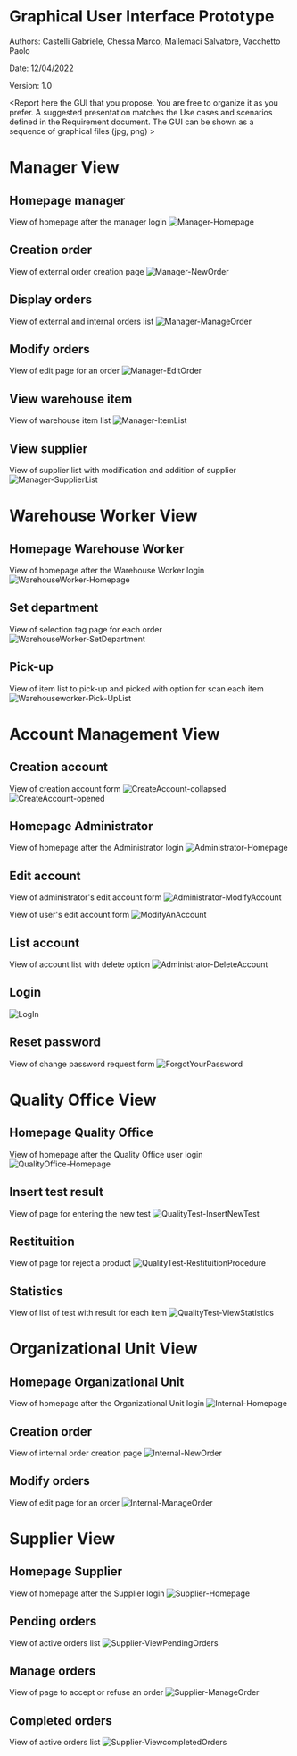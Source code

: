 # Graphical User Interface Prototype  

Authors: Castelli Gabriele, Chessa Marco, Mallemaci Salvatore, Vacchetto Paolo

Date: 12/04/2022

Version: 1.0

\<Report here the GUI that you propose. You are free to organize it as you prefer. A suggested presentation matches the Use cases and scenarios defined in the Requirement document. The GUI can be shown as a sequence of graphical files (jpg, png)  >

# Manager View
 
## Homepage manager
View of homepage after the manager login
![Manager-Homepage](Manager-Homepage.png) 

## Creation order
View of external order creation page
![Manager-NewOrder](Manager-NewOrder.png) 

## Display orders
View of external and internal orders list
![Manager-ManageOrder](Manager-ManageOrder.png) 

## Modify orders
View of edit page for an order
![Manager-EditOrder](Manager-EditOrder.png) 

## View warehouse item
View of warehouse item list
![Manager-ItemList](Manager-ItemList.png) 

## View supplier
View of supplier list with modification and addition of supplier
![Manager-SupplierList](Manager-SupplierList.png) 

# Warehouse Worker View

## Homepage Warehouse Worker
View of homepage after the Warehouse Worker login
![WarehouseWorker-Homepage](WarehouseWorker-Homepage.png) 

## Set department
View of selection tag page for each order
![WarehouseWorker-SetDepartment](WarehouseWorker-SetDepartment.png) 
## Pick-up
View of item list to pick-up and picked with option for scan each item
![Warehouseworker-Pick-UpList](Warehouseworker-Pick-UpList.png) 

# Account Management View
## Creation account
View of creation account form
![CreateAccount-collapsed](CreateAccount-collapsed.png) 
![CreateAccount-opened](CreateAccount-opened.png) 

## Homepage Administrator
View of homepage after the Administrator login
![Administrator-Homepage](Administrator-Homepage.png) 

## Edit account
View of administrator's edit account form
![Administrator-ModifyAccount](Administrator-ModifyAccount.png) 

View of user's edit account form
![ModifyAnAccount](ModifyAnAccount.png) 


## List account
View of account list with delete option
![Administrator-DeleteAccount](Administrator-DeleteAccount.png) 

## Login 
![LogIn](LogIn.png) 

## Reset password
View of change password request form 
![ForgotYourPassword](ForgotYourPassword.png) 


# Quality Office View
## Homepage Quality Office
View of homepage after the Quality Office user login
![QualityOffice-Homepage](QualityOffice-Homepage.png) 

## Insert test result
View of page for entering the new test
![QualityTest-InsertNewTest](QualityTest-InsertNewTest.png) 

## Restituition
View of page for reject a product
![QualityTest-RestituitionProcedure](QualityTest-RestituitionProcedure.png) 

## Statistics
View of list of test with result for each item
![QualityTest-ViewStatistics](QualityTest-ViewStatistics.png) 



# Organizational Unit View
## Homepage Organizational Unit
View of homepage after the Organizational Unit login
![Internal-Homepage](Internal-Homepage.png) 

## Creation order
View of internal order creation page
![Internal-NewOrder](Internal-NewOrder.png) 

## Modify orders
View of edit page for an order
![Internal-ManageOrder](Internal-ManageOrder.png) 


# Supplier View
## Homepage Supplier
View of homepage after the Supplier login
![Supplier-Homepage](Supplier-Homepage.png) 

## Pending orders
View of active orders list
![Supplier-ViewPendingOrders](Supplier-ViewPendingOrders.png) 

## Manage orders
View of page to accept or refuse an order
![Supplier-ManageOrder](Supplier-ManageOrder.png)

## Completed orders
View of active orders list
![Supplier-ViewcompletedOrders](Supplier-ViewcompletedOrders.png)

